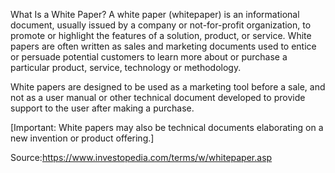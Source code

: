 What Is a White Paper?
A white paper (whitepaper) is an informational document, usually issued by a company or not-for-profit organization, to promote or highlight the features of a solution, product, or service. White papers are often written as sales and marketing documents used to entice or persuade potential customers to learn more about or purchase a particular product, service, technology or methodology.


White papers are designed to be used as a marketing tool before a sale, and not as a user manual or other technical document developed to provide support to the user after making a purchase.


[Important: White papers may also be technical documents elaborating on a new invention or product offering.]

Source:https://www.investopedia.com/terms/w/whitepaper.asp
